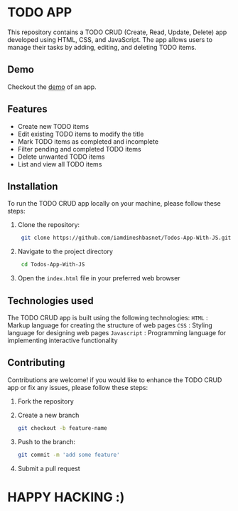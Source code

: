 # TODO APP

This repository contains a TODO CRUD (Create, Read, Update, Delete) app developed using HTML, CSS, and JavaScript. The app allows users to manage their tasks by adding, editing, and deleting TODO items.

## Demo
Checkout the [demo](https://todos-app-with-js.vercel.app/) of an app.

## Features
- Create new TODO items
- Edit existing TODO items to modify the title
- Mark TODO items as completed and incomplete
- Filter pending and completed TODO items
- Delete unwanted TODO items
- List and view all TODO items

## Installation
To run the TODO CRUD app locally on your machine, please follow these steps:

1. Clone the repository:
   ```bash
    git clone https://github.com/iamdineshbasnet/Todos-App-With-JS.git
   ```

2. Navigate to the project directory
   ```bash
    cd Todos-App-With-JS
   ```

3. Open the `index.html` file in your preferred web browser

## Technologies used
The TODO CRUD app is built using the following technologies:
 `HTML` : Markup language for creating the structure of web pages
 `CSS` : Styling language for designing web pages
 `Javascript` : Programming language for implementing interactive functionality

 ## Contributing
 Contributions are welcome! if you would like to enhance the TODO CRUD app or fix any issues,
 please follow these steps:

 1. Fork the repository
 2. Create a new branch
    ```bash
    git checkout -b feature-name
    ```

4. Push to the branch:
   ```bash
   git commit -m 'add some feature'
   ```

5. Submit a pull request

# HAPPY HACKING :)

